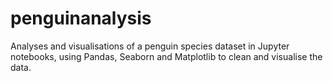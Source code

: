 # penguinanalysis
Analyses and visualisations of a penguin species dataset in Jupyter notebooks, using Pandas, Seaborn and Matplotlib to clean and visualise the data.
